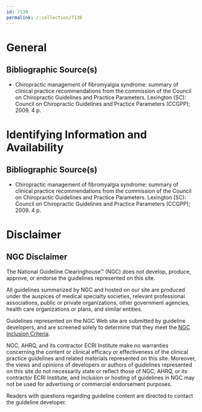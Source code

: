 ```yaml
---
id: 7130
permalink: /:collection/7130
---
```


# General

## Bibliographic Source(s)

- Chiropractic management of fibromyalgia syndrome: summary of clinical practice recommendations from the commission of the Council on Chiropractic Guidelines and Practice Parameters. Lexington (SC): Council on Chiropractic Guidelines and Practice Parameters (CCGPP); 2009. 4 p.

# Identifying Information and Availability

## Bibliographic Source(s)

- Chiropractic management of fibromyalgia syndrome: summary of clinical practice recommendations from the commission of the Council on Chiropractic Guidelines and Practice Parameters. Lexington (SC): Council on Chiropractic Guidelines and Practice Parameters (CCGPP); 2009. 4 p.

# Disclaimer

## NGC Disclaimer

The National Guideline Clearinghouse™ (NGC) does not develop, produce, approve, or endorse the guidelines represented on this site.

All guidelines summarized by NGC and hosted on our site are produced under the auspices of medical specialty societies, relevant professional associations, public or private organizations, other government agencies, health care organizations or plans, and similar entities.

Guidelines represented on the NGC Web site are submitted by guideline developers, and are screened solely to determine that they meet the [NGC Inclusion Criteria](/help-and-about/summaries/inclusion-criteria).

NGC, AHRQ, and its contractor ECRI Institute make no warranties concerning the content or clinical efficacy or effectiveness of the clinical practice guidelines and related materials represented on this site. Moreover, the views and opinions of developers or authors of guidelines represented on this site do not necessarily state or reflect those of NGC, AHRQ, or its contractor ECRI Institute, and inclusion or hosting of guidelines in NGC may not be used for advertising or commercial endorsement purposes.

Readers with questions regarding guideline content are directed to contact the guideline developer.

